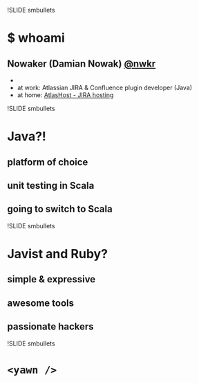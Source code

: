 !SLIDE smbullets

# $ whoami

## Nowaker (Damian Nowak) [@nwkr](http://www.twitter.com/nwkr)

- <br/>
- at work: Atlassian JIRA & Confluence plugin developer (Java)
- at home: [AtlasHost - JIRA hosting](http://www.atlashost.eu)



!SLIDE smbullets

# Java?!

## platform of choice
## unit testing in Scala
## going to switch to Scala



!SLIDE smbullets

# Javist and Ruby?

## simple & expressive
## awesome tools
## passionate hackers



!SLIDE smbullets

# `<yawn />`

